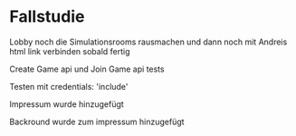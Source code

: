 # Fallstudie

Lobby noch die Simulationsrooms rausmachen
und dann noch mit Andreis html link verbinden sobald fertig

Create Game api und Join Game api tests

Testen mit credentials: 'include'

Impressum wurde hinzugefügt

Backround wurde zum impressum hinzugefügt